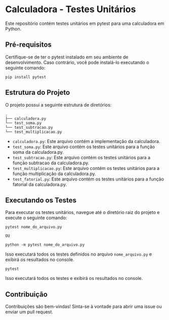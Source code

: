 # Calculadora - Testes Unitários

Este repositório contém testes unitários em pytest para uma calculadora em Python.

## Pré-requisitos

Certifique-se de ter o pytest instalado em seu ambiente de desenvolvimento. Caso contrário, você pode instalá-lo executando o seguinte comando:

```
pip install pytest
```

## Estrutura do Projeto

O projeto possui a seguinte estrutura de diretórios:

```
.
├── calculadora.py
└── test_soma.py
└── test_subtracao.py
└── test_multiplicacao.py

```

- `calculadora.py`: Este arquivo contém a implementação da calculadora.
- `test_soma.py`: Este arquivo contém os testes unitários para a função soma da calculadora.py.
- `test_subtracao.py`: Este arquivo contém os testes unitários para a função subtracao da calculadora.py.
- `test_multiplicacao.py`: Este arquivo contém os testes unitários para a função multiplicação da calculadora.py.
- `test_fatorial.py`: Este arquivo contém os testes unitários para a função fatorial da calculadora.py.

## Executando os Testes

Para executar os testes unitários, navegue até o diretório raiz do projeto e execute o seguinte comando:
```
pytest nome_do_arquivo.py 

OU 

python -m pytest nome_do_arquivo.py
```
Isso executará todos os testes definidos no arquivo `nome_arquivo.py` e exibirá os resultados no console.

```
pytest 
```

Isso executará todos os testes e exibirá os resultados no console.

## Contribuição

Contribuições são bem-vindas! Sinta-se à vontade para abrir uma issue ou enviar um pull request.


